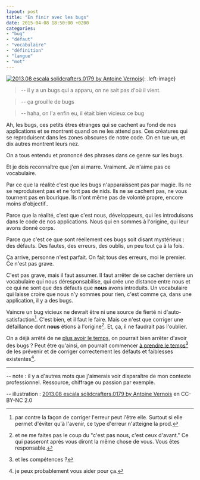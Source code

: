 ```yaml
---
layout: post
title: "En finir avec les bugs"
date: 2015-04-08 18:50:00 +0200
categories:
- "bug"
- "défaut"
- "vocabulaire"
- "définition"
- "langue"
- "mot"
---
```

[![2013.08 escala solidcrafters.0179 by Antoine Vernois](https://farm8.staticflickr.com/7652/16448025843_4627812e40_n.jpg)](https://www.flickr.com/photos/antoinevernois/16448025843){: .left-image}

> -- il y a un bugs qui a apparu, on ne sait pas d'où il vient.

> -- ça grouille de bugs

> -- haha, on l'a enfin eu, il était bien vicieux ce bug

Ah, les bugs, ces petits êtres étranges qui se cachent au fond de nos applications et se montrent quand on ne les attend pas. 
Ces créatures qui se reproduisent dans les zones obscures de notre code. On en tue un, et dix autres montrent leurs nez.

On a tous entendu et prononcé des phrases dans ce genre sur les bugs.


Et je dois reconnaître que j'en ai marre. Vraiment. Je n'aime pas ce vocabulaire.

Par ce que la réalité c'est que les bugs n'apparaissent pas par magie. 
Ils ne se reproduisent pas et ne font pas de nids.
Ils ne se cachent pas, ne vous tournent pas en bourique. Ils n'ont même pas de volonté propre, encore moins d'objectif..

Parce que la réalité, c'est que c'est nous, développeurs, qui les introduisons dans le code de nos applications. Nous qui en sommes à l'origine, qui leur avons donné corps.

Parce que c'est ce que sont réellement ces bugs soit disant mystérieux : des défauts. Des fautes, des erreurs, des oublis, un peu tout ça à la fois.

Ça arrive, personne n'est parfait. On fait tous des erreurs, moi le premier. Ce n'est pas grave.

C'est pas grave, mais il faut assumer.
Il faut arrêter de se cacher derrière un vocabulaire qui nous déresponsabilise, qui crée une distance entre nous et ce qui ne sont que des défauts que __nous__ avons introduits. Un vocabulaire qui laisse croire que nous n'y sommes pour rien, c'est comme ça, dans une application, il y a des bugs.

Vaincre un bug vicieux ne devrait être ni une source de fierté ni d'auto-satisfaction[^1]. 
C'est bien, et il faut le faire. Mais ce n'est que corriger une défaillance dont __nous__ étions à l'origine[^4]. Et, ça, il ne faudrait pas l'oublier.

On a déjà arrêté de ne [plus avoir le temps](https://blog.crafting-labs.fr/2013/10/03/j-ai-pas-le-temps), on pourrait bien arrêter d'avoir des bugs ?
Peut être qu'ainsi, on pourrait commencer [à prendre le temps](https://blog.crafting-labs.fr/2014/12/16/une-histoire-du-temps/)[^2] de les prévenir et de corriger correctement les défauts et faiblesses existentes[^3].

------

-- note : il y a d'autres mots que j'aimerais voir disparaître de mon contexte professionnel. Ressource, chiffrage ou passion par exemple.

-- illustration : [2013.08 escala solidcrafters.0179 by Antoine Vernois](https://www.flickr.com/photos/antoinevernois/16448025843) en CC-BY-NC 2.0

[^1]: par contre la façon de corriger l'erreur peut l'être elle. Surtout si elle permet d'éviter qu'à l'avenir, ce type d'erreur n'atteigne la prod.
[^2]: et les compétences ?
[^3]: je peux probablement vous aider pour ça.
[^4]: et ne me faites pas le coup du "c'est pas nous, c'est ceux d'avant." Ce qui passeront après vous diront la même chose de vous. Vous êtes responsable.